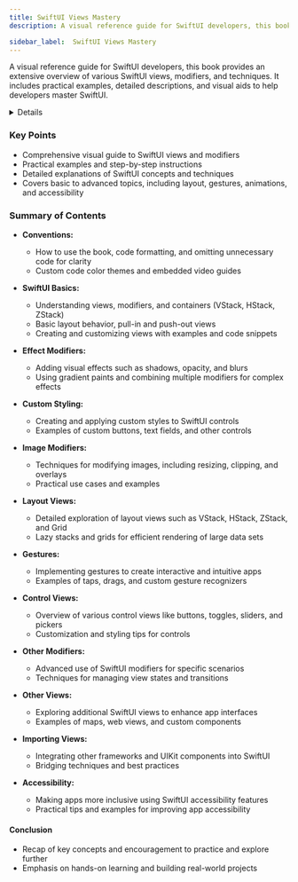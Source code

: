 ```yaml
---
title: SwiftUI Views Mastery
description: A visual reference guide for SwiftUI developers, this book provides an extensive overview of various SwiftUI views, modifiers, and techniques. It includes practical examples, detailed descriptions, and visual aids to help developers master SwiftUI.

sidebar_label:  SwiftUI Views Mastery
---
```


A visual reference guide for SwiftUI developers, this book provides an extensive overview of various SwiftUI views, modifiers, and techniques. It includes practical examples, detailed descriptions, and visual aids to help developers master SwiftUI.

<details>
**URL:** https://www.bigmountainstudio.com/views

**Published:** January 27, 2024  
**Last Updated:** January 27, 2024

**Authors:** `Mark Moeykens`

**Tags:**  
`SwiftUI`, `iOS Development`, `Views`, `Modifiers`, `Visual Reference`
</details>

### Key Points
- Comprehensive visual guide to SwiftUI views and modifiers
- Practical examples and step-by-step instructions
- Detailed explanations of SwiftUI concepts and techniques
- Covers basic to advanced topics, including layout, gestures, animations, and accessibility

### Summary of Contents
- **Conventions:**
  - How to use the book, code formatting, and omitting unnecessary code for clarity
  - Custom code color themes and embedded video guides
  
- **SwiftUI Basics:**
  - Understanding views, modifiers, and containers (VStack, HStack, ZStack)
  - Basic layout behavior, pull-in and push-out views
  - Creating and customizing views with examples and code snippets

- **Effect Modifiers:**
  - Adding visual effects such as shadows, opacity, and blurs
  - Using gradient paints and combining multiple modifiers for complex effects

- **Custom Styling:**
  - Creating and applying custom styles to SwiftUI controls
  - Examples of custom buttons, text fields, and other controls

- **Image Modifiers:**
  - Techniques for modifying images, including resizing, clipping, and overlays
  - Practical use cases and examples

- **Layout Views:**
  - Detailed exploration of layout views such as VStack, HStack, ZStack, and Grid
  - Lazy stacks and grids for efficient rendering of large data sets

- **Gestures:**
  - Implementing gestures to create interactive and intuitive apps
  - Examples of taps, drags, and custom gesture recognizers

- **Control Views:**
  - Overview of various control views like buttons, toggles, sliders, and pickers
  - Customization and styling tips for controls

- **Other Modifiers:**
  - Advanced use of SwiftUI modifiers for specific scenarios
  - Techniques for managing view states and transitions

- **Other Views:**
  - Exploring additional SwiftUI views to enhance app interfaces
  - Examples of maps, web views, and custom components

- **Importing Views:**
  - Integrating other frameworks and UIKit components into SwiftUI
  - Bridging techniques and best practices

- **Accessibility:**
  - Making apps more inclusive using SwiftUI accessibility features
  - Practical tips and examples for improving app accessibility

#### Conclusion
- Recap of key concepts and encouragement to practice and explore further
- Emphasis on hands-on learning and building real-world projects

<LinkCard title="Link to Book" href="https://www.bigmountainstudio.com/views" />